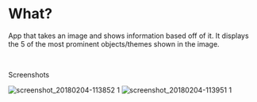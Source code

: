 # What?
App that takes an image and shows information based off of it. It displays the 5 of the most prominent objects/themes shown in the image.
          
&nbsp;&nbsp;         

Screenshots

![screenshot_20180204-113852 1](https://user-images.githubusercontent.com/23006620/42406643-b22165c8-8179-11e8-9152-6dee1ff7cc1d.png)
![screenshot_20180204-113951 1](https://user-images.githubusercontent.com/23006620/42406699-ae71dc2c-817a-11e8-81b4-d6a298973e45.png)
